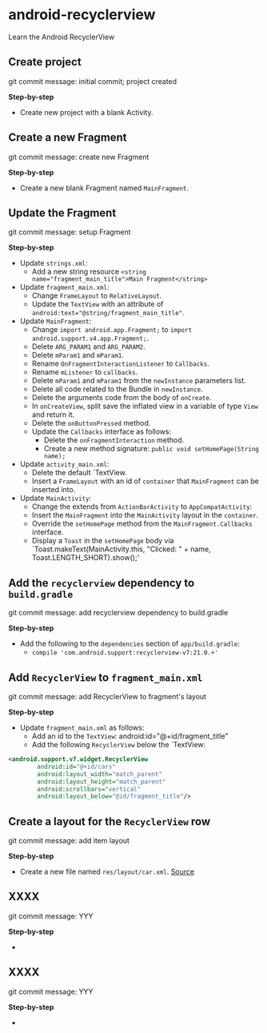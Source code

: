 # android-recyclerview

Learn the Android RecyclerView

## Create project

git commit message: initial commit; project created

**Step-by-step**

- Create new project with a blank Activity.

## Create a new Fragment

git commit message: create new Fragment

**Step-by-step**

- Create a new blank Fragment named `MainFragment`.

## Update the Fragment

git commit message: setup Fragment

**Step-by-step**

- Update `strings.xml`:
    - Add a new string resource `<string name="fragment_main_title">Main Fragment</string>`
- Update `fragment_main.xml`:
    - Change `FrameLayout` to `RelativeLayout`.
    - Update the `TextView` with an attribute of `android:text="@string/fragment_main_title"`.
- Update `MainFragment`:
    - Change `import android.app.Fragment;` to `import android.support.v4.app.Fragment;`.
    - Delete `ARG_PARAM1` and `ARG_PARAM2`.
    - Delete `mParam1` and `mParam1`.
    - Rename `OnFragmentInteractionListener` to `Callbacks`.
    - Rename `mListener` to `callbacks`.
    - Delete `mParam1` and `mParam1` from the `newInstance` parameters list.
    - Delete all code related to the Bundle in `newInstance`.
    - Delete the arguments code from the body of `onCreate`.
    - In `onCreateView`, split save the inflated view in a variable of type `View` and return it.
    - Delete the `onButtonPressed` method.
    - Update the `Callbacks` interface as follows:
        - Delete the `onFragmentInteraction` method.
        - Create a new method signature: `public void setHomePage(String name);`
- Update `activity_main.xml`:
    - Delete the default `TextView.
    - Insert a `FrameLayout` with an id of `container` that `MainFragment` can be inserted into.
- Update `MainActivity`:
    - Change the extends from `ActionBarActivity` to `AppCompatActivity`:
    - Insert the `MainFragment` into the `MainActivity` layout in the `container`.
    - Override the `setHomePage` method from the `MainFragment.Callbacks` interface.
    - Display a `Toast` in the `setHomePage` body via
      `Toast.makeText(MainActivity.this, "Clicked: " + name, Toast.LENGTH_SHORT).show();'

## Add the `recyclerview` dependency to `build.gradle`

git commit message: add recyclerview dependency to build.gradle

**Step-by-step**

- Add the following to the `dependencies` section of `app/build.gradle`:
    - `compile 'com.android.support:recyclerview-v7:21.0.+'`


## Add `RecyclerView` to `fragment_main.xml`

git commit message: add RecyclerView to fragment's layout

**Step-by-step**

- Update `fragment_main.xml` as follows:
    - Add an id to the `TextView`: android:id="@+id/fragment_title"
    - Add the following `RecyclerView` below the `TextView:

```xml
<android.support.v7.widget.RecyclerView
        android:id="@+id/cars"
        android:layout_width="match_parent"
        android:layout_height="match_parent"
        android:scrollbars="vertical"
        android:layout_below="@id/fragment_title"/>
```

## Create a layout for the `RecyclerView` row

git commit message: add item layout

**Step-by-step**

- Create a new file named `res/layout/car.xml`. [Source](https://github.com/exponential-io/android-recyclerview/blob/master/app/src/main/res/layout/car.xml)


## XXXX

git commit message: YYY

**Step-by-step**

-

## XXXX

git commit message: YYY

**Step-by-step**

-